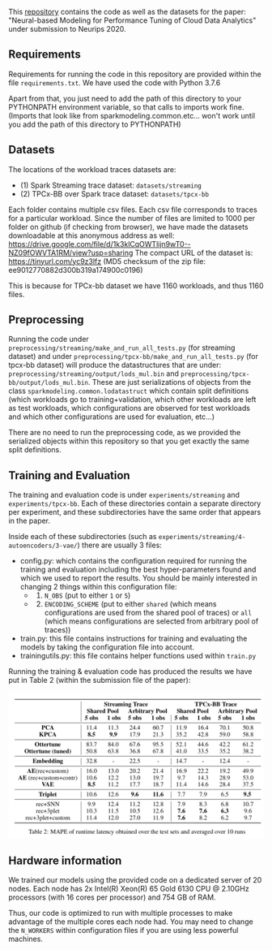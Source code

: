 This [repository](https://github.com/tca-neurips2020/NBMPTCDA) contains the code
as well as the datasets for the paper: "Neural-based Modeling for Performance
Tuning of Cloud Data Analytics" under submission to Neurips 2020.

## Requirements
Requirements for running the code in this repository are provided within the
file `requirements.txt`. We have used the code with Python 3.7.6

Apart from that, you just need to add the path of this directory to your
PYTHONPATH environment variable, so that calls to imports work fine. (Imports
that look like from sparkmodeling.common.etc... won't work until you add the
path of this directory to PYTHONPATH)


## Datasets
The locations of the workload traces datasets are:
- (1) Spark Streaming trace dataset: `datasets/streaming`
- (2) TPCx-BB over Spark trace dataset: `datasets/tpcx-bb`

Each folder contains multiple csv files. Each csv file corresponds to traces for
a particular workload. Since the number of files are limited to 1000 per folder
on github (if checking from browser), we have made the datasets downloadable at
this anonymous address as well:
https://drive.google.com/file/d/1k3klCqOWTlijn9wT0--NZ09fOWVTA1RM/view?usp=sharing
The compact URL of the dataset is: https://tinyurl.com/yc9z3lfz (MD5 checksum of
the zip file: ee9012770882d300b319a174900c0196)

This is because for TPCx-bb dataset we have 1160 workloads, and thus 1160 files.


## Preprocessing

Running the code under `preprocessing/streaming/make_and_run_all_tests.py` (for
streaming dataset) and under `preprocessing/tpcx-bb/make_and_run_all_tests.py`
(for tpcx-bb dataset) will produce the datastructures that are under:
`preprocessing/streaming/output/lods_mul.bin` and
`preprocessing/tpcx-bb/output/lods_mul.bin`. These are just serializations of
objects from the class `sparkmodeling.common.lodatastruct` which contain split
definitions (which workloads go to training+validation, which other workloads
are left as test workloads, which configurations are observed for test workloads
and which other configurations are used for evaluation, etc...)

There are no need to run the preprocessing code, as we provided the serialized
objects within this repository so that you get exactly the same split
definitions.


## Training and Evaluation

The training and evaluation code is under `experiments/streaming` and
`experiments/tpcx-bb`. Each of these directories contain a separate directory
per experiment, and these subdirectories have the same order that appears in the
paper.

Inside each of these subdirectories (such as
`experiments/streaming/4-autoencoders/3-vae/`) there are usually 3 files:
- config.py: which contains the configuration required for running the training
  and evaluation including the best hyper-parameters found and which we used to
  report the results. You should be mainly interested in changing 2 things within
  this configuration file:
    * 1) `N_OBS` (put to either `1` or `5`)
    * 2) `ENCODING_SCHEME` (put to either `shared` (which means configurations are used
    from the shared pool of traces) or `all` (which means configurations are selected
    from arbitrary pool of traces))
- train.py: this file contains instructions for training and evaluating the
  models by taking the configuration file into account.
- trainingutils.py: this file contains helper functions used within `train.py`

Running the training & evaluation code has produced the results we have put
in Table 2 (within the submission file of the paper):

![alt text](results.png "Results")


## Hardware information
We trained our models using the provided code on a dedicated server of 20 nodes.
Each node has 2x Intel(R) Xeon(R) 65 Gold 6130 CPU @ 2.10GHz processors (with 16
cores per processor) and 754 GB of RAM.

Thus, our code is optimized to run with multiple processes to make advantage of
the multiple cores each node had. You may need to change the `N_WORKERS` within
configuration files if you are using less powerful machines.